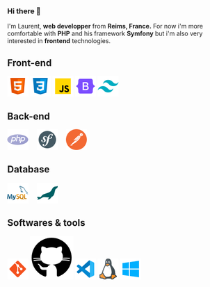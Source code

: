 ### Hi there 👋

I'm Laurent, **web developper** from **Reims, France.** For now i'm more comfortable with **PHP** and his framework **Symfony** but i'm also very interested in **frontend** technologies.

## Front-end
![HTML5](https://github.com/Laurent-Finana/Laurent-Finana/blob/main/img/icons8-html-48.png)
![CSS3](https://github.com/Laurent-Finana/Laurent-Finana/blob/main/img/icons8-css-48.png)
![JavaScript](https://github.com/Laurent-Finana/Laurent-Finana/blob/main/img/icons8-javascript-48.png)
![Bootstrap](https://github.com/Laurent-Finana/Laurent-Finana/blob/main/img/icons8-bootstrap-48.png)
![Tailwind CSS](https://github.com/Laurent-Finana/Laurent-Finana/blob/main/img/icons8-tailwind-css-48.png)

## Back-end

![PHP](https://github.com/Laurent-Finana/Laurent-Finana/blob/main/img/icons8-php-48.png) &nbsp; &nbsp;
![Symfony](https://github.com/Laurent-Finana/Laurent-Finana/blob/main/img/icons8-symfony-48.png) &nbsp; &nbsp;
![Postman](https://github.com/Laurent-Finana/Laurent-Finana/blob/main/img/icons8-postman-is-the-only-complete-api-development-environment-48.png)

## Database
![MySQL](https://github.com/Laurent-Finana/Laurent-Finana/blob/main/img/icons8-mysql-an-open-source-relational-database-management-system-48.png) &nbsp; &nbsp;
![MariaDB](https://github.com/Laurent-Finana/Laurent-Finana/blob/main/img/icons8-mariadb-48.png)

## Softwares & tools
![Git](https://github.com/Laurent-Finana/Laurent-Finana/blob/main/img/icons8-git-48.png)
![GitHub](https://github.com/Laurent-Finana/Laurent-Finana/blob/main/img/icons8-github.svg)
![VSCode](https://github.com/Laurent-Finana/Laurent-Finana/blob/main/img/icons8-visual-studio-code-48.png)
![Linux](https://github.com/Laurent-Finana/Laurent-Finana/blob/main/img/icons8-linux-48.png)
![Windows](https://github.com/Laurent-Finana/Laurent-Finana/blob/main/img/icons8-windows-48.png)
